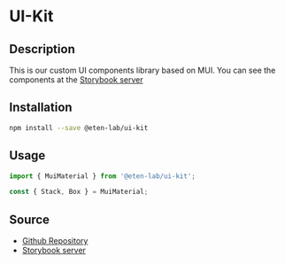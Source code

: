 # UI-Kit

## Description

This is our custom UI components library based on MUI.
You can see the components at the [Storybook server](https://storybook.dev.lab.eten.bible/)

## Installation

```sh
npm install --save @eten-lab/ui-kit
```

## Usage

```typescript
import { MuiMaterial } from '@eten-lab/ui-kit';

const { Stack, Box } = MuiMaterial;
```

## Source

- [Github Repository](https://github.com/etenlab/ui-kit)
- [Storybook server](https://storybook.dev.lab.eten.bible/)
